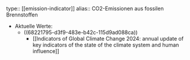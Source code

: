 type:: [[emission-indicator]]
alias:: CO2-Emissionen aus fossilen Brennstoffen

- Aktuelle Werte:
	- ((68221795-d3f9-483e-b42c-115d9ad088ca))
		- [[Indicators of Global Climate Change 2024: annual update of key indicators of the state of the climate system and human influence]]